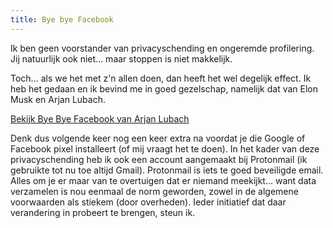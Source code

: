 ```yaml
---
title: Bye bye Facebook
---
```


Ik ben geen voorstander van privacyschending en ongeremde profilering. Jij natuurlijk ook niet… maar stoppen is niet makkelijk.

Toch… als we het met z'n allen doen, dan heeft het wel degelijk effect. Ik heb het gedaan en ik bevind me in goed gezelschap, namelijk dat van Elon Musk en Arjan Lubach.

[Bekijk Bye Bye Facebook van Arjan Lubach](https://www.youtube.com/watch?v=ysa-SzNepsA)

Denk dus volgende keer nog een keer extra na voordat je die Google of Facebook pixel installeert (of mij vraagt het te doen). In het kader van deze privacyschending heb ik ook een account aangemaakt bij Protonmail (ik gebruikte tot nu toe altijd Gmail). Protonmail is iets te goed beveiligde email. Alles om je er maar van te overtuigen dat er niemand meekijkt… want data verzamelen is nou eenmaal de norm geworden, zowel in de algemene voorwaarden als stiekem (door overheden). Ieder initiatief dat daar verandering in probeert te brengen, steun ik.
